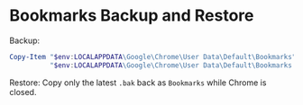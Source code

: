 # Bookmarks Backup and Restore
Backup:
```powershell
Copy-Item "$env:LOCALAPPDATA\Google\Chrome\User Data\Default\Bookmarks" `
          "$env:LOCALAPPDATA\Google\Chrome\User Data\Default\Bookmarks.$(Get-Date -Format yyyyMMdd_HHmmss).bak"
```
Restore: Copy only the latest `.bak` back as `Bookmarks` while Chrome is closed.
